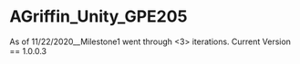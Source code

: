 # AGriffin_Unity_GPE205

As of 11/22/2020__Milestone1 went through <3> iterations. Current Version == 1.0.0.3
